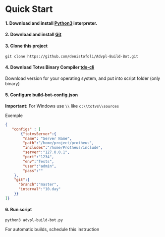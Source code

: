 # Quick Start

#### 1. Download and install [Python3](https://www.python.org/) interpreter.

#### 2. Download and install [Git](https://git-scm.com/)

#### 3. Clone this project
```git clone https://github.com/denistofoli/Advpl-Build-Bot.git```

#### 4. Download Totvs Binary Compiler [tds-cli](https://github.com/totvs/tds-ls)
Download version for your operating system, and put into script folder (only binary)

#### 5. Configure build-bot-config.json
**Important:** For Windows use ```\\``` like ```c:\\totvs\\sources```

Exemple
```json
{
   "configs" : [
       {"totvsServer":{
        "name": "Server Name",
        "path":"/home/project/protheus",
        "includes":"/home/Protheus/include",
        "server":"127.0.0.1",
        "port":"1234",
        "env":"Tests",
        "user":"admin",
        "pass":""
    },
    "git":{
      "branch":"master",
      "interval":"10.day"  
    }}
]}
```

#### 6. Run script
```python3 advpl-build-bot.py```

For automatic builds, schedule this instruction
